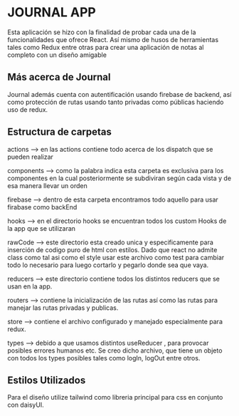 # JOURNAL APP

Esta aplicación se hizo con la finalidad de probar cada una de la funcionalidades que ofrece
React. Así mismo de husos de herramientas tales como Redux entre otras para crear una aplicación
de notas al completo con un diseño amigable

## Más acerca de Journal

Journal además cuenta con autentificación usando firebase de backend, así como protección de rutas
usando tanto privadas como públicas haciendo uso de redux.

## Estructura de carpetas

actions --> en las actions contiene todo acerca de los dispatch que se pueden realizar

components --> como la palabra indica esta carpeta es exclusiva para los componentes en la cual
posteriormente se subdiviran según cada vista y de esa manera llevar un orden

firebase --> dentro de esta carpeta encontramos todo aquello para usar firabase como backEnd

hooks --> en el directorio hooks se encuentran todos los custom Hooks de la app que se utilizaran

rawCode --> este directorio esta creado unica y especificamente para inserción de codigo puro de html 
con estilos. Dado que react no admite class como tal asi como el style usar este archivo como test para
cambiar todo lo necesario para luego cortarlo y pegarlo donde sea que vaya.

reducers --> este directorio contiene todos los distintos reducers que se usan en la app.

routers --> contiene la inicialización de las rutas así como las rutas para manejar las rutas privadas y publicas.

store --> contiene el archivo configurado y manejado especialmente para redux.

types --> debido a que usamos distintos useReducer , para provocar posibles errores humanos etc. Se creo dicho archivo,
que tiene un objeto con todos los types posibles tales como logIn, logOut entre otros.

## Estilos Utilizados

Para el diseño utilize tailwind como libreria principal para css en conjunto con daisyUI.



